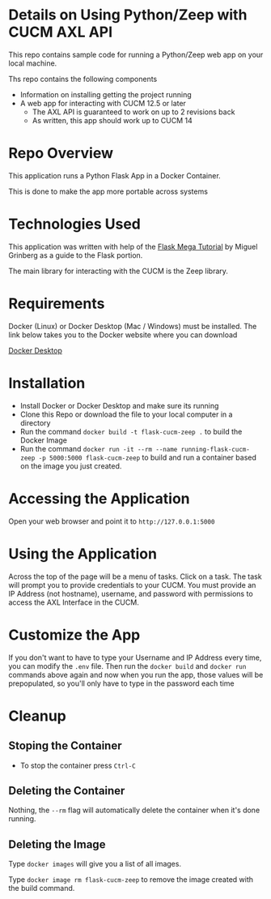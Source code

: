 # Details on Using Python/Zeep with CUCM AXL API
This repo contains sample code for running a Python/Zeep web app on your local machine.   

Ths repo contains the following components
- Information on installing getting the project running
- A web app for interacting with CUCM 12.5 or later
    - The AXL API is guaranteed to work on up to 2 revisions back
    - As written, this app should work up to CUCM 14


# Repo Overview 
This application runs a Python Flask App in a Docker Container.

This is done to make the app more portable across systems

# Technologies Used
This application was written with help of the [Flask Mega Tutorial](https://blog.miguelgrinberg.com/post/the-flask-mega-tutorial-part-i-hello-world) by Miguel Grinberg as a guide to the Flask portion.

The main library for interacting with the CUCM is the Zeep library.

# Requirements
Docker (Linux) or Docker Desktop (Mac / Windows) must be installed.  The link below takes you to the Docker website where you can download 

[Docker Desktop](https://www.docker.com/products/docker-desktop)

# Installation

- Install Docker or Docker Desktop and make sure its running
- Clone this Repo or download the file to your local computer in a directory
- Run the command `docker build -t flask-cucm-zeep .` to build the Docker Image
- Run the command `docker run -it --rm --name running-flask-cucm-zeep -p 5000:5000 flask-cucm-zeep` to build and run a container based on the image you just created.

# Accessing the Application
Open your web browser and point it to `http://127.0.0.1:5000`

# Using the Application
Across the top of the page will be a menu of tasks.  Click on a task.  The task will prompt you to provide credentials to your CUCM.  You must provide an IP Address (not hostname), username, and password with permissions to access the AXL Interface in the CUCM.

# Customize the App
If you don't want to have to type your Username and IP Address every time, you can modify the `.env` file.  Then run the `docker build` and `docker run` commands above again and now when you run the app, those values will be prepopulated, so you'll only have to type in the password each time 

# Cleanup
## Stoping the Container
- To stop the container press `Ctrl-C` 

## Deleting the Container
Nothing, the `--rm` flag will automatically delete the container when it's done running.

## Deleting the Image
Type `docker images` will give you a list of all images.

Type `docker image rm flask-cucm-zeep` to remove the image created with the build command.
